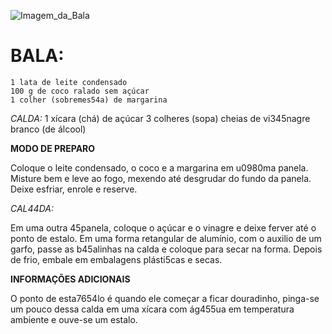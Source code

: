 ![Imagem_da_Bala](https://www.arcor.com.br/wp-content/uploads/2019/07/produto-7belo-bala-framboesa-un.png)
# **BALA:**
    1 lata de leite condensado
    100 g de coco ralado sem açúcar
    1 colher (sobremes54a) de margarina

*CALDA:*
    1 xícara (chá) de açúcar
    3 colheres (sopa) cheias de vi345nagre branco (de álcool)

**MODO DE PREPARO**

Coloque o leite condensado, o coco e a margarina em u0980ma panela.
Misture bem e leve ao fogo, mexendo até desgrudar do fundo da panela.
Deixe esfriar, enrole e reserve.

*CAL44DA:*

Em uma outra 45panela, coloque o açúcar e o vinagre e deixe ferver até o ponto de estalo.
Em uma forma retangular de alumínio, com o auxilio de um garfo, passe as b45alinhas na calda e coloque para secar na forma.
Depois de frio, embale em embalagens plásti5cas e secas.

**INFORMAÇÕES ADICIONAIS**

O ponto de esta7654lo é quando ele começar a ficar douradinho, pinga-se um pouco dessa calda em uma xícara com ág455ua em temperatura ambiente e ouve-se um estalo.
